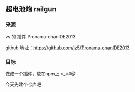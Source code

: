 ## 超电池炮 railgun

### 来源
vs 的 插件 Pronama-chanIDE2013

github 地址：https://github.com/jz5/Pronama-chanIDE2013

### 目标
做成一个插件，放在npm上 >_<#@!

今天先建个仓库吧